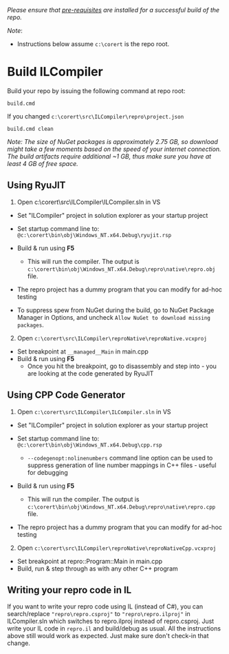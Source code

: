 _Please ensure that [pre-requisites](prerequisites-for-building.md) are installed for a successful build of the repo._

_Note_:

* Instructions below assume `c:\corert` is the repo root.

# Build ILCompiler #

Build your repo by issuing the following command at repo root:

```
build.cmd
```

If you changed `c:\corert\src\ILCompiler\repro\project.json`

```
build.cmd clean
```

_Note: The size of NuGet packages is approximately 2.75 GB, so download might take a few moments based on the speed of your internet connection. The build artifacts require additional ~1 GB, thus make sure you have at least 4 GB of free space._

## Using RyuJIT ##

1. Open c:\corert\src\ILCompiler\ILCompiler.sln in VS

  - Set "ILCompiler" project in solution explorer as your startup project

  - Set startup command line to:
`@c:\corert\bin\obj\Windows_NT.x64.Debug\ryujit.rsp`

  - Build & run using **F5**
    - This will run the compiler. The output is `c:\corert\bin\obj\Windows_NT.x64.Debug\repro\native\repro.obj` file.

  - The repro project has a dummy program that you can modify for ad-hoc testing

  - To suppress spew from NuGet during the build, go to NuGet Package Manager in Options, and uncheck `Allow NuGet to download missing packages`.

2. Open `c:\corert\src\ILCompiler\reproNative\reproNative.vcxproj`

  - Set breakpoint at ```__managed__Main``` in main.cpp
  - Build & run using **F5**
    - Once you hit the breakpoint, go to disassembly and step into - you are looking at the code generated by RyuJIT


## Using CPP Code Generator ##

1. Open `c:\corert\src\ILCompiler\ILCompiler.sln` in VS

  - Set "ILCompiler" project in solution explorer as your startup project

  - Set startup command line to:
`@c:\corert\bin\obj\Windows_NT.x64.Debug\cpp.rsp`

    - `--codegenopt:nolinenumbers` command line option can be used to suppress generation of line number mappings in C++ files - useful for debugging

  - Build & run using **F5**
    - This will run the compiler. The output is `c:\corert\bin\obj\Windows_NT.x64.Debug\repro\native\repro.cpp` file.

  - The repro project has a dummy program that you can modify for ad-hoc testing

2. Open `c:\corert\src\ILCompiler\reproNative\reproNativeCpp.vcxproj`

  - Set breakpoint at repro::Program::Main in main.cpp
  - Build, run & step through as with any other C++ program

## Writing your repro code in IL ##

If you want to write your repro code using IL (instead of C#), you can search/replace `"repro\repro.csproj"` to `"repro\repro.ilproj"` in ILCompiler.sln which switches to repro.ilproj instead of repro.csproj. Just write your IL code in `repro.il` and build/debug as usual. All the instructions above still would work as expected. Just make sure don't check-in that change.
